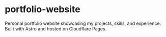 # portfolio-website
Personal portfolio website showcasing my projects, skills, and experience. Built with Astro and hosted on Cloudflare Pages.
